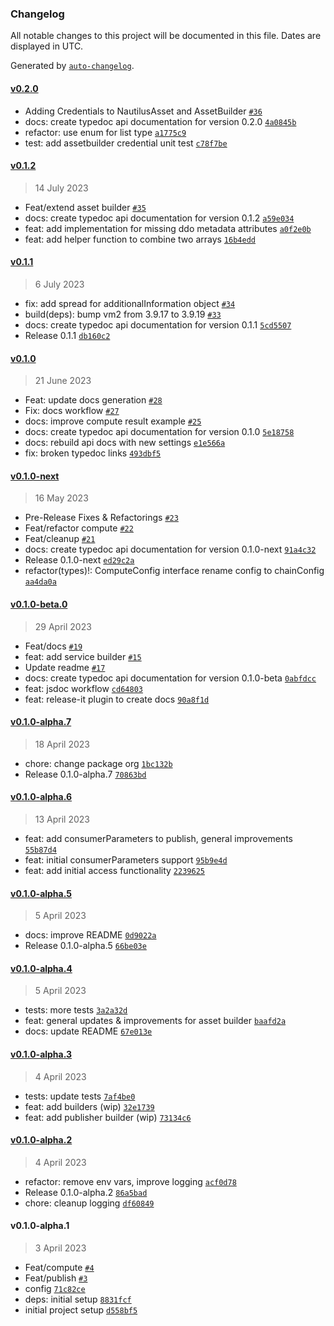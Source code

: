 ### Changelog

All notable changes to this project will be documented in this file. Dates are displayed in UTC.

Generated by [`auto-changelog`](https://github.com/CookPete/auto-changelog).

#### [v0.2.0](https://github.com/deltaDAO/nautilus/compare/v0.1.2...v0.2.0)

- Adding Credentials to NautilusAsset and AssetBuilder [`#36`](https://github.com/deltaDAO/nautilus/pull/36)
- docs: create typedoc api documentation for version 0.2.0 [`4a0845b`](https://github.com/deltaDAO/nautilus/commit/4a0845b894c5f04ea3dae00bc679c5526e73c4c9)
- refactor: use enum for list type [`a1775c9`](https://github.com/deltaDAO/nautilus/commit/a1775c90f21179e3aa649e7d63a3139fdb61c9c8)
- test: add assetbuilder credential unit test [`c78f7be`](https://github.com/deltaDAO/nautilus/commit/c78f7be36e747d6f91dd5524b6b183121f201220)

#### [v0.1.2](https://github.com/deltaDAO/nautilus/compare/v0.1.1...v0.1.2)

> 14 July 2023

- Feat/extend asset builder [`#35`](https://github.com/deltaDAO/nautilus/pull/35)
- docs: create typedoc api documentation for version 0.1.2 [`a59e034`](https://github.com/deltaDAO/nautilus/commit/a59e034cac1adb327eca315c49c105d5e237b039)
- feat: add implementation for missing ddo metadata attributes [`a0f2e0b`](https://github.com/deltaDAO/nautilus/commit/a0f2e0b7029f42ea1f85aadf2028ab08ab0fc434)
- feat: add helper function to combine two arrays [`16b4edd`](https://github.com/deltaDAO/nautilus/commit/16b4edd12fc8a2d6f74ff6bb3b9c8d2f306885c6)

#### [v0.1.1](https://github.com/deltaDAO/nautilus/compare/v0.1.0...v0.1.1)

> 6 July 2023

- fix: add spread for additionalInformation object [`#34`](https://github.com/deltaDAO/nautilus/pull/34)
- build(deps): bump vm2 from 3.9.17 to 3.9.19 [`#33`](https://github.com/deltaDAO/nautilus/pull/33)
- docs: create typedoc api documentation for version 0.1.1 [`5cd5507`](https://github.com/deltaDAO/nautilus/commit/5cd5507083f505d216007143ed636a77e2519703)
- Release 0.1.1 [`db160c2`](https://github.com/deltaDAO/nautilus/commit/db160c25bcaa7713d14286c09f14ea416aa7ca33)

#### [v0.1.0](https://github.com/deltaDAO/nautilus/compare/v0.1.0-next...v0.1.0)

> 21 June 2023

- Feat: update docs generation [`#28`](https://github.com/deltaDAO/nautilus/pull/28)
- Fix: docs workflow [`#27`](https://github.com/deltaDAO/nautilus/pull/27)
- docs: improve compute result example [`#25`](https://github.com/deltaDAO/nautilus/pull/25)
- docs: create typedoc api documentation for version 0.1.0 [`5e18758`](https://github.com/deltaDAO/nautilus/commit/5e187581054b7e0ea2d45366879f623754b615ac)
- docs: rebuild api docs with new settings [`e1e566a`](https://github.com/deltaDAO/nautilus/commit/e1e566a3cf33e5f20a00743e116277bf1e1f2627)
- fix: broken typedoc links [`493dbf5`](https://github.com/deltaDAO/nautilus/commit/493dbf54f2f25262a9e1766c7dd203fac80840f7)

#### [v0.1.0-next](https://github.com/deltaDAO/nautilus/compare/v0.1.0-beta.0...v0.1.0-next)

> 16 May 2023

- Pre-Release Fixes & Refactorings [`#23`](https://github.com/deltaDAO/nautilus/pull/23)
- Feat/refactor compute [`#22`](https://github.com/deltaDAO/nautilus/pull/22)
- Feat/cleanup [`#21`](https://github.com/deltaDAO/nautilus/pull/21)
- docs: create typedoc api documentation for version 0.1.0-next [`91a4c32`](https://github.com/deltaDAO/nautilus/commit/91a4c320d11b8964d1572b6214f95469ccabca19)
- Release 0.1.0-next [`ed29c2a`](https://github.com/deltaDAO/nautilus/commit/ed29c2ab33630c4169a8b310a6c4410264912e12)
- refactor(types)!: ComputeConfig interface rename config to chainConfig [`aa4da0a`](https://github.com/deltaDAO/nautilus/commit/aa4da0a290560c2b480ad359abb149183cc60ab8)

#### [v0.1.0-beta.0](https://github.com/deltaDAO/nautilus/compare/v0.1.0-alpha.7...v0.1.0-beta.0)

> 29 April 2023

- Feat/docs [`#19`](https://github.com/deltaDAO/nautilus/pull/19)
- feat: add service builder [`#15`](https://github.com/deltaDAO/nautilus/pull/15)
- Update readme [`#17`](https://github.com/deltaDAO/nautilus/pull/17)
- docs: create typedoc api documentation for version 0.1.0-beta [`0abfdcc`](https://github.com/deltaDAO/nautilus/commit/0abfdcc2da01f1b93284a54c21f1613f0a144a3a)
- feat: jsdoc workflow [`cd64803`](https://github.com/deltaDAO/nautilus/commit/cd648032c822049dcd42f0f2d2aff222a1c6306d)
- feat: release-it plugin to create docs [`90a8f1d`](https://github.com/deltaDAO/nautilus/commit/90a8f1d5abfcb224f11806fae9d93b1e85020e15)

#### [v0.1.0-alpha.7](https://github.com/deltaDAO/nautilus/compare/v0.1.0-alpha.6...v0.1.0-alpha.7)

> 18 April 2023

- chore: change package org [`1bc132b`](https://github.com/deltaDAO/nautilus/commit/1bc132bd13728d6ffbf0d14f44cf9e62cf623025)
- Release 0.1.0-alpha.7 [`70863bd`](https://github.com/deltaDAO/nautilus/commit/70863bdbb7f5ad9e6059210bdc05ac279d228ee0)

#### [v0.1.0-alpha.6](https://github.com/deltaDAO/nautilus/compare/v0.1.0-alpha.5...v0.1.0-alpha.6)

> 13 April 2023

- feat: add consumerParameters to publish, general improvements [`55b87d4`](https://github.com/deltaDAO/nautilus/commit/55b87d45bfae760c9c64eee4fb7f5775e56a900c)
- feat: initial consumerParameters support [`95b9e4d`](https://github.com/deltaDAO/nautilus/commit/95b9e4d4d1f6ae076fbc174c7534ba1ba936eabf)
- feat: add initial access functionality [`2239625`](https://github.com/deltaDAO/nautilus/commit/22396259e0a029b7060662aceb2bf2d9c193cf9c)

#### [v0.1.0-alpha.5](https://github.com/deltaDAO/nautilus/compare/v0.1.0-alpha.4...v0.1.0-alpha.5)

> 5 April 2023

- docs: improve README [`0d9022a`](https://github.com/deltaDAO/nautilus/commit/0d9022a42e69fc55fc473b6cadd47931113ff994)
- Release 0.1.0-alpha.5 [`66be03e`](https://github.com/deltaDAO/nautilus/commit/66be03edf9e93578cbd5063aa777fee5c4e4f049)

#### [v0.1.0-alpha.4](https://github.com/deltaDAO/nautilus/compare/v0.1.0-alpha.3...v0.1.0-alpha.4)

> 5 April 2023

- tests: more tests [`3a2a32d`](https://github.com/deltaDAO/nautilus/commit/3a2a32d047c3f0442f98cf9e4ddb8bebaaeca17f)
- feat: general updates & improvements for asset builder [`baafd2a`](https://github.com/deltaDAO/nautilus/commit/baafd2a8ac3f346094b7063cc32dbfc9ee00a6bf)
- docs: update README [`67e013e`](https://github.com/deltaDAO/nautilus/commit/67e013e216040befc8fee057026cb9ef01d7ffb9)

#### [v0.1.0-alpha.3](https://github.com/deltaDAO/nautilus/compare/v0.1.0-alpha.2...v0.1.0-alpha.3)

> 4 April 2023

- tests: update tests [`7af4be0`](https://github.com/deltaDAO/nautilus/commit/7af4be0e3442c4378678d67346e2c313ee1df94f)
- feat: add builders (wip) [`32e1739`](https://github.com/deltaDAO/nautilus/commit/32e17395eadd1176a695c5726d980d76183b8d79)
- feat: add publisher builder (wip) [`73134c6`](https://github.com/deltaDAO/nautilus/commit/73134c6935d8ff2a09ccab49587bb441ba0e648e)

#### [v0.1.0-alpha.2](https://github.com/deltaDAO/nautilus/compare/v0.1.0-alpha.1...v0.1.0-alpha.2)

> 4 April 2023

- refactor: remove env vars, improve logging [`acf0d78`](https://github.com/deltaDAO/nautilus/commit/acf0d78d8c1b30c8eb9dc84d369bab39a802ffa4)
- Release 0.1.0-alpha.2 [`86a5bad`](https://github.com/deltaDAO/nautilus/commit/86a5bad53c49fac9a23de8935077fc13b7f14e41)
- chore: cleanup logging [`df60849`](https://github.com/deltaDAO/nautilus/commit/df6084929758e07a3ae709f5de9564675c2d5c5a)

#### v0.1.0-alpha.1

> 3 April 2023

- Feat/compute [`#4`](https://github.com/deltaDAO/nautilus/pull/4)
- Feat/publish [`#3`](https://github.com/deltaDAO/nautilus/pull/3)
- config [`71c82ce`](https://github.com/deltaDAO/nautilus/commit/71c82cec2aa6c247645eb82923cb10233220f597)
- deps: initial setup [`8831fcf`](https://github.com/deltaDAO/nautilus/commit/8831fcff2e450f6e93ef9b918810355f4fad4e4b)
- initial project setup [`d558bf5`](https://github.com/deltaDAO/nautilus/commit/d558bf5d0d6ed7a815d6b516c352feaa821fe3a7)
